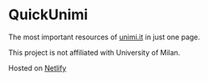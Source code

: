 # QuickUnimi
The most important resources of [unimi.it](https://www.unimi.it/) in just one page.

This project is not affiliated with University of Milan.

Hosted on [Netlify](https://www.netlify.com/)

